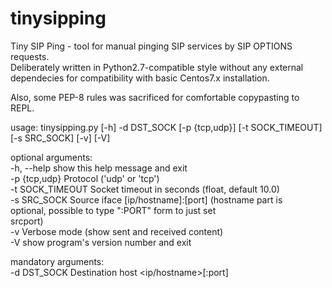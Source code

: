 # tinysipping
Tiny SIP Ping - tool for manual pinging SIP services by SIP OPTIONS requests.  
Deliberately written in Python2.7-compatible style without any external dependecies
for compatibility with basic Centos7.x installation.    
  
Also, some PEP-8 rules was sacrificed for comfortable copypasting to REPL.

usage: tinysipping.py [-h] -d DST_SOCK [-p {tcp,udp}] [-t SOCK_TIMEOUT]
                      [-s SRC_SOCK] [-v] [-V]  

optional arguments:  
  -h, --help       show this help message and exit  
  -p {tcp,udp}     Protocol ('udp' or 'tcp')  
  -t SOCK_TIMEOUT  Socket timeout in seconds (float, default 10.0)  
  -s SRC_SOCK      Source iface [ip/hostname]:[port] (hostname part is  
                   optional, possible to type ":PORT" form to just set  
                   srcport)  
  -v               Verbose mode (show sent and received content)  
  -V               show program's version number and exit  

mandatory arguments:  
  -d DST_SOCK      Destination host <ip/hostname>[:port]  

